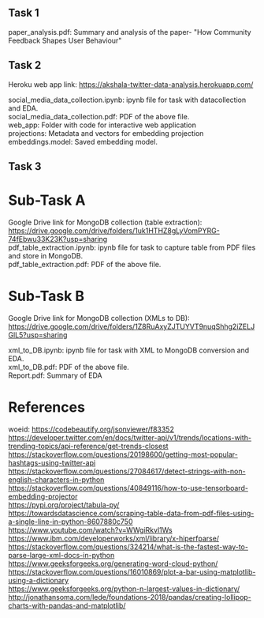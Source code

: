 Task 1
------------
paper_analysis.pdf: Summary and analysis of the paper- "How Community Feedback Shapes User Behaviour"

Task 2
------------
Heroku web app link: https://akshala-twitter-data-analysis.herokuapp.com/ 

social_media_data_collection.ipynb: ipynb file for task with datacollection and EDA.   
social_media_data_collection.pdf: PDF of the above file.  
web_app: Folder with code for interactive web application  
projections: Metadata and vectors for embedding projection  
embeddings.model: Saved embedding model.   

Task 3
------------
# Sub-Task A
Google Drive link for MongoDB collection (table extraction): https://drive.google.com/drive/folders/1uk1HTHZ8gLyVomPYRG-74fEbwu33K23K?usp=sharing  
pdf_table_extraction.ipynb: ipynb file for task to capture table from PDF files and store in MongoDB.  
pdf_table_extraction.pdf: PDF of the above file.  


# Sub-Task B 
Google Drive link for MongoDB collection (XMLs to DB): https://drive.google.com/drive/folders/1Z8RuAxyZJTUYVT9nuqShhg2iZELJGlL5?usp=sharing  

xml_to_DB.ipynb: ipynb file for task with XML to MongoDB conversion and EDA.  
xml_to_DB.pdf: PDF of the above file.  
Report.pdf: Summary of EDA  

# References
woeid: https://codebeautify.org/jsonviewer/f83352  
https://developer.twitter.com/en/docs/twitter-api/v1/trends/locations-with-trending-topics/api-reference/get-trends-closest  
https://stackoverflow.com/questions/20198600/getting-most-popular-hashtags-using-twitter-api  
https://stackoverflow.com/questions/27084617/detect-strings-with-non-english-characters-in-python  
https://stackoverflow.com/questions/40849116/how-to-use-tensorboard-embedding-projector  
https://pypi.org/project/tabula-py/  
https://towardsdatascience.com/scraping-table-data-from-pdf-files-using-a-single-line-in-python-8607880c750  
https://www.youtube.com/watch?v=WWgiRkvl1Ws  
https://www.ibm.com/developerworks/xml/library/x-hiperfparse/  
https://stackoverflow.com/questions/324214/what-is-the-fastest-way-to-parse-large-xml-docs-in-python  
https://www.geeksforgeeks.org/generating-word-cloud-python/  
https://stackoverflow.com/questions/16010869/plot-a-bar-using-matplotlib-using-a-dictionary  
https://www.geeksforgeeks.org/python-n-largest-values-in-dictionary/  
http://jonathansoma.com/lede/foundations-2018/pandas/creating-lollipop-charts-with-pandas-and-matplotlib/  
